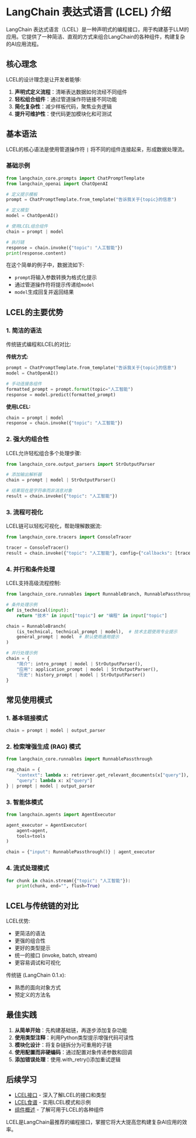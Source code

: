# LangChain 表达式语言 (LCEL) 介绍

LangChain 表达式语言（LCEL）是一种声明式的编程接口，用于构建基于LLM的应用。它提供了一种简洁、直观的方式来组合LangChain的各种组件，构建复杂的AI应用流程。

## 核心理念

LCEL的设计理念是让开发者能够:

1. **声明式定义流程**：清晰表达数据如何流经不同组件
2. **轻松组合组件**：通过管道操作符链接不同功能
3. **简化复杂性**：减少样板代码，聚焦业务逻辑
4. **提升可维护性**：使代码更加模块化和可测试

## 基本语法

LCEL的核心语法是使用管道操作符 `|` 将不同的组件连接起来，形成数据处理流。

### 基础示例

```python
from langchain_core.prompts import ChatPromptTemplate
from langchain_openai import ChatOpenAI

# 定义提示模板
prompt = ChatPromptTemplate.from_template("告诉我关于{topic}的信息")

# 定义模型
model = ChatOpenAI()

# 使用LCEL组合组件
chain = prompt | model

# 执行链
response = chain.invoke({"topic": "人工智能"})
print(response.content)
```

在这个简单的例子中，数据流如下:
- `prompt`将输入参数转换为格式化提示
- 通过管道操作符将提示传递给`model`
- `model`生成回复并返回结果

## LCEL的主要优势

### 1. 简洁的语法

传统链式编程和LCEL的对比:

**传统方式:**
```python
prompt = ChatPromptTemplate.from_template("告诉我关于{topic}的信息")
model = ChatOpenAI()

# 手动连接各组件
formatted_prompt = prompt.format(topic="人工智能")
response = model.predict(formatted_prompt)
```

**使用LCEL:**
```python
chain = prompt | model
response = chain.invoke({"topic": "人工智能"})
```

### 2. 强大的组合性

LCEL允许轻松组合多个处理步骤:

```python
from langchain_core.output_parsers import StrOutputParser

# 添加输出解析器
chain = prompt | model | StrOutputParser()

# 结果现在是字符串而非消息对象
result = chain.invoke({"topic": "人工智能"})
```

### 3. 流程可视化

LCEL链可以轻松可视化，帮助理解数据流:

```python
from langchain_core.tracers import ConsoleTracer

tracer = ConsoleTracer()
result = chain.invoke({"topic": "人工智能"}, config={"callbacks": [tracer]})
```

### 4. 并行和条件处理

LCEL支持高级流程控制:

```python
from langchain_core.runnables import RunnableBranch, RunnablePassthrough

# 条件处理示例
def is_technical(input):
    return "技术" in input["topic"] or "编程" in input["topic"]

chain = RunnableBranch(
    (is_technical, technical_prompt | model),  # 技术主题使用专业提示
    general_prompt | model  # 默认使用通用提示
)

# 并行处理示例
chain = {
    "简介": intro_prompt | model | StrOutputParser(),
    "应用": application_prompt | model | StrOutputParser(),
    "历史": history_prompt | model | StrOutputParser()
}
```

## 常见使用模式

### 1. 基本链接模式

```python
chain = prompt | model | output_parser
```

### 2. 检索增强生成 (RAG) 模式

```python
from langchain_core.runnables import RunnablePassthrough

rag_chain = {
    "context": lambda x: retriever.get_relevant_documents(x["query"]),
    "query": lambda x: x["query"]
} | prompt | model | output_parser
```

### 3. 智能体模式

```python
from langchain.agents import AgentExecutor

agent_executor = AgentExecutor(
    agent=agent,
    tools=tools
)

chain = {"input": RunnablePassthrough()} | agent_executor
```

### 4. 流式处理模式

```python
for chunk in chain.stream({"topic": "人工智能"}):
    print(chunk, end="", flush=True)
```

## LCEL与传统链的对比

LCEL优势:
- 更简洁的语法
- 更强的组合性
- 更好的类型提示
- 统一的接口 (invoke, batch, stream)
- 更容易调试和可视化

传统链 (LangChain 0.1.x):
- 熟悉的面向对象方式
- 预定义的方法名

## 最佳实践

1. **从简单开始**：先构建基础链，再逐步添加复杂功能
2. **使用类型注释**：利用Python类型提示增强代码可读性
3. **模块化设计**：将复杂链拆分为可重用的子链
4. **使用配置而非硬编码**：通过配置对象传递参数和回调
5. **添加错误处理**：使用.with_retry()添加重试逻辑

## 后续学习

- [LCEL接口](./lcel_interface.md) - 深入了解LCEL的接口和类型
- [LCEL食谱](./lcel_cookbook.md) - 实用LCEL模式和示例
- [组件概述](./components.md) - 了解可用于LCEL的各种组件

LCEL是LangChain最推荐的编程接口，掌握它将大大提高您构建复杂AI应用的效率。